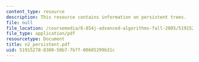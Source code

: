 ```yaml
---
content_type: resource
description: This resource contains information on persistent trees.
file: null
file_location: /coursemedia/6-854j-advanced-algorithms-fall-2005/51915278830850b77b7f00685299b31c_n2_persistent.pdf
file_type: application/pdf
resourcetype: Document
title: n2_persistent.pdf
uid: 51915278-8308-50b7-7b7f-00685299b31c
---
```


